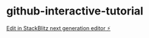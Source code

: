 # github-interactive-tutorial

[Edit in StackBlitz next generation editor ⚡️](https://stackblitz.com/~/github.com/mamertofabian/github-interactive-tutorial)